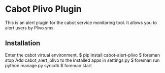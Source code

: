 Cabot Plivo Plugin
=====

This is an alert plugin for the cabot service monitoring tool. It allows you to alert users by Plivo sms.

## Installation
Enter the cabot virtual environment.
    $ pip install cabot-alert-plivo
    $ foreman stop
Add cabot_alert_plivo to the installed apps in settings.py
    $ foreman run python manage.py syncdb
    $ foreman start
